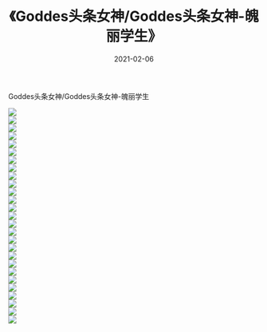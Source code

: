 ﻿---
layout: post
title:  《Goddes头条女神/Goddes头条女神-魄丽学生》
date:   2021-02-06
img: http://img.660000.xyz/Sharelink/网络美图/2021/Goddes头条女神/Goddes头条女神-魄丽学生/000.jpg
categories: [美女, 清纯, 唯美]
---

Goddes头条女神/Goddes头条女神-魄丽学生

 ![](http://img.660000.xyz/Sharelink/网络美图/2021/Goddes头条女神/Goddes头条女神-魄丽学生/001.jpg) <br>![](http://img.660000.xyz/Sharelink/网络美图/2021/Goddes头条女神/Goddes头条女神-魄丽学生/002.jpg) <br>![](http://img.660000.xyz/Sharelink/网络美图/2021/Goddes头条女神/Goddes头条女神-魄丽学生/003.jpg) <br>![](http://img.660000.xyz/Sharelink/网络美图/2021/Goddes头条女神/Goddes头条女神-魄丽学生/004.jpg) <br>![](http://img.660000.xyz/Sharelink/网络美图/2021/Goddes头条女神/Goddes头条女神-魄丽学生/005.jpg) <br>![](http://img.660000.xyz/Sharelink/网络美图/2021/Goddes头条女神/Goddes头条女神-魄丽学生/006.jpg) <br>![](http://img.660000.xyz/Sharelink/网络美图/2021/Goddes头条女神/Goddes头条女神-魄丽学生/007.jpg) <br>![](http://img.660000.xyz/Sharelink/网络美图/2021/Goddes头条女神/Goddes头条女神-魄丽学生/008.jpg) <br>![](http://img.660000.xyz/Sharelink/网络美图/2021/Goddes头条女神/Goddes头条女神-魄丽学生/009.jpg) <br>![](http://img.660000.xyz/Sharelink/网络美图/2021/Goddes头条女神/Goddes头条女神-魄丽学生/010.jpg) <br>![](http://img.660000.xyz/Sharelink/网络美图/2021/Goddes头条女神/Goddes头条女神-魄丽学生/011.jpg) <br>![](http://img.660000.xyz/Sharelink/网络美图/2021/Goddes头条女神/Goddes头条女神-魄丽学生/012.jpg) <br>![](http://img.660000.xyz/Sharelink/网络美图/2021/Goddes头条女神/Goddes头条女神-魄丽学生/013.jpg) <br>![](http://img.660000.xyz/Sharelink/网络美图/2021/Goddes头条女神/Goddes头条女神-魄丽学生/014.jpg) <br>![](http://img.660000.xyz/Sharelink/网络美图/2021/Goddes头条女神/Goddes头条女神-魄丽学生/015.jpg) <br>![](http://img.660000.xyz/Sharelink/网络美图/2021/Goddes头条女神/Goddes头条女神-魄丽学生/016.jpg) <br>![](http://img.660000.xyz/Sharelink/网络美图/2021/Goddes头条女神/Goddes头条女神-魄丽学生/017.jpg) <br>![](http://img.660000.xyz/Sharelink/网络美图/2021/Goddes头条女神/Goddes头条女神-魄丽学生/018.jpg) <br>![](http://img.660000.xyz/Sharelink/网络美图/2021/Goddes头条女神/Goddes头条女神-魄丽学生/019.jpg) <br>![](http://img.660000.xyz/Sharelink/网络美图/2021/Goddes头条女神/Goddes头条女神-魄丽学生/020.jpg) <br>![](http://img.660000.xyz/Sharelink/网络美图/2021/Goddes头条女神/Goddes头条女神-魄丽学生/021.jpg) <br>![](http://img.660000.xyz/Sharelink/网络美图/2021/Goddes头条女神/Goddes头条女神-魄丽学生/022.jpg) <br>![](http://img.660000.xyz/Sharelink/网络美图/2021/Goddes头条女神/Goddes头条女神-魄丽学生/023.jpg) <br>![](http://img.660000.xyz/Sharelink/网络美图/2021/Goddes头条女神/Goddes头条女神-魄丽学生/024.jpg) <br>![](http://img.660000.xyz/Sharelink/网络美图/2021/Goddes头条女神/Goddes头条女神-魄丽学生/025.jpg) <br>![](http://img.660000.xyz/Sharelink/网络美图/2021/Goddes头条女神/Goddes头条女神-魄丽学生/026.jpg) <br>![](http://img.660000.xyz/Sharelink/网络美图/2021/Goddes头条女神/Goddes头条女神-魄丽学生/027.jpg) <br>